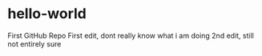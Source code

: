 # hello-world
First GitHub Repo
First edit, dont really know what i am doing
2nd edit, still not entirely sure
